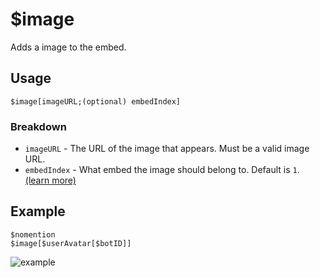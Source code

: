 # $image
Adds a image to the embed.

## Usage
```
$image[imageURL;(optional) embedIndex]
```

### Breakdown
- `imageURL` - The URL of the image that appears. Must be a valid image URL.
- `embedIndex` - What embed the image should belong to. Default is `1`. [(learn more)](/src/resources/embedIndexes.md)

## Example
```
$nomention
$image[$userAvatar[$botID]]
```

![example](https://user-images.githubusercontent.com/69215413/123516701-76ecb080-d66b-11eb-9c65-fb7bbb5710b4.png)
